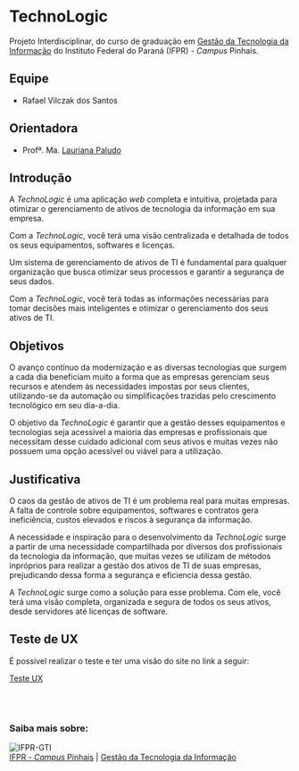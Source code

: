 # TechnoLogic

Projeto Interdisciplinar, do curso de graduação em [Gestão da Tecnologia da Informação](https://github.com/gti-ifpr) do Instituto Federal do Paraná (IFPR) - *Campus* Pinhais.

## Equipe
* Rafael Vilczak dos Santos

## Orientadora
* Profª. Ma. [Lauriana Paludo](https://github.com/lauriana)

## Introdução
A *TechnoLogic* é uma aplicação *web* completa e intuitiva, projetada para otimizar o gerenciamento de ativos de tecnologia da informação em sua empresa.

Com a *TechnoLogic*, você terá uma visão centralizada e detalhada de todos os seus equipamentos, softwares e licenças.

Um sistema de gerenciamento de ativos de TI é fundamental para qualquer organização que busca otimizar seus processos e garantir a segurança de seus dados.

Com a *TechnoLogic*, você terá todas as informações necessárias para tomar decisões mais inteligentes e otimizar o gerenciamento dos seus ativos de TI.

## Objetivos
O avanço contínuo da modernização e as diversas tecnologias que surgem a cada dia beneficiam muito a forma que as empresas gerenciam seus recursos e atendem às necessidades impostas por seus clientes, utilizando-se da automação ou simplificações trazidas pelo crescimento tecnológico em seu dia-a-dia.

O objetivo da *TechnoLogic* é garantir que a gestão desses equipamentos e tecnologias seja acessível a maioria das empresas e profissionais que necessitam desse cuidado adicional com seus ativos e muitas vezes não possuem uma opção acessível ou viável para a utilização. 

## Justificativa
O caos da gestão de ativos de TI é um problema real para muitas empresas. A falta de controle sobre equipamentos, softwares e contratos gera ineficiência, custos elevados e riscos à segurança da informação.

A necessidade e inspiração para o desenvolvimento da *TechnoLogic* surge a partir de uma necessidade compartilhada por diversos dos profissionais da tecnologia da informação, que muitas vezes se utilizam de métodos inpróprios para realizar a gestão dos ativos de TI de suas empresas, prejudicando dessa forma a segurança e eficiencia dessa gestão.

A *TechnoLogic* surge como a solução para esse problema. Com ele, você terá uma visão completa, organizada e segura de todos os seus ativos, desde servidores até licenças de software.

## Teste de UX
É possível realizar o teste e ter uma visão do site no link a seguir:

[Teste UX](https://app.quant-ux.com/#/test.html?h=a2aa10aLD1NtRSWw6z3GqP9SZ1oJe2UyHszPpFbBANJqW0F1BCaAQG7jBczC&ln=pt)

<br><br>

### Saiba mais sobre:

![IFPR-GTI](https://github.com/fernandacoelhodeandrade/Projeto-BonsaiGarden/assets/128326129/9f7c60f2-ee0d-43f2-8e56-8e61181496e5)
<br>
[IFPR - *Campus* Pinhais](https://ifpr.edu.br/pinhais/) | [Gestão da Tecnologia da Informação](https://ifpr.edu.br/pinhais/ifpr-pinhais/nossos-cursos/cursos-superiores/gti/)

